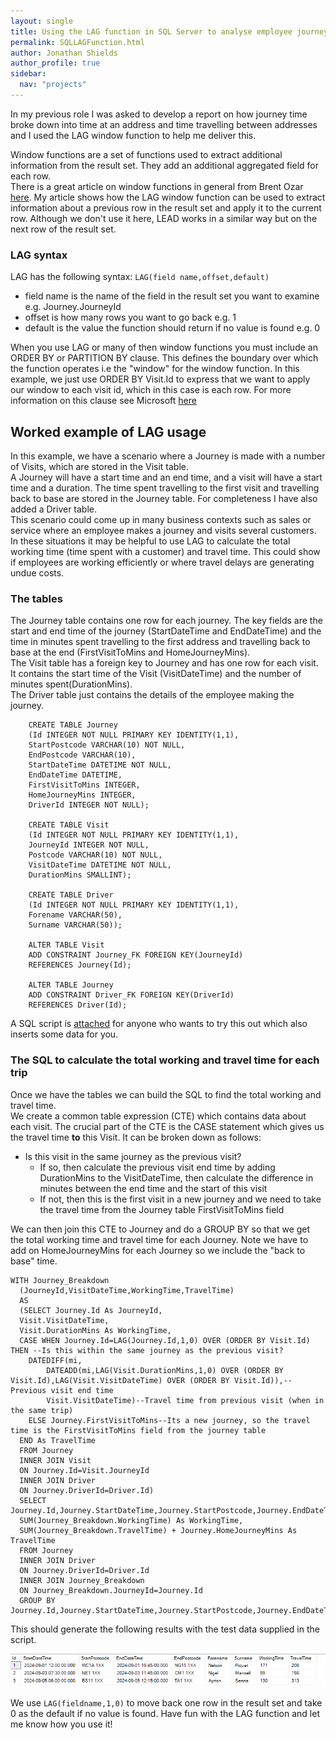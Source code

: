 ```yaml
---
layout: single
title: Using the LAG function in SQL Server to analyse employee journeys
permalink: SQLLAGFunction.html
author: Jonathan Shields
author_profile: true
sidebar:
  nav: "projects"
---
```

In my previous role I was asked to develop a report on how journey time broke down into time at an address and time travelling between addresses and I used the LAG window function to help me deliver this. 

Window functions are a set of functions used to extract additional information from the result set.  They add an additional aggregated field for each row. <br>
There is a great article on window functions in general from Brent Ozar <a href="https://www.brentozar.com/sql-syntax-examples/window-function-examples-sql-server/">here</a>.
My article shows how the LAG window function can be used to extract information about a previous row in the result set and apply it to the current row.
Although we don't use it here, LEAD works in a similar way but on the next row of the result set.<br>


### LAG syntax

LAG has the following syntax: `LAG(field name,offset,default)`
 - field name is the name of the field in the result set you want to examine e.g. Journey.JourneyId
 - offset is how many rows you want to go back e.g. 1
 - default is the value the function should return if no value is found e.g. 0

When you use LAG or many of then window functions you must include an ORDER BY or PARTITION BY clause.  This defines the boundary over which the function operates i.e
the "window" for the window function.  In this example, we just use ORDER BY Visit.Id to express that we want to apply our window to each visit id, which in this case is each row.  For more information on this clause see Microsoft <a href="https://learn.microsoft.com/en-us/sql/t-sql/queries/select-over-clause-transact-sql?view=sql-server-ver16">here</a>

## Worked example of LAG usage

In this example, we have a scenario where a Journey is made with a number of Visits, which are stored in the Visit table. <br>
A Journey will have a start time and an end time, and a visit will have a start time and a duration.  The time spent travelling to the first visit and travelling
back to base are stored in the Journey table.  For completeness I have also added a Driver table. <br>
This scenario could come up in many business contexts such as sales or service where an employee makes a journey and visits several customers. <br>  In these
situations it may be helpful to use LAG to calculate the total working time (time spent with a customer) and travel time.  This could show if employees are working efficiently or where travel delays are generating undue costs.

### The tables

The Journey table contains one row for each journey.  The key fields are the start and end time of the journey (StartDateTime and EndDateTime) and the time in minutes spent travelling to the first address and travelling back to base at the end (FirstVisitToMins and HomeJourneyMins).<br>
The Visit table has a foreign key to Journey and has one row for each visit.  It contains the start time of the Visit (VisitDateTime) and the number of minutes spent(DurationMins). <br>
The Driver table just contains the details of the employee making the journey.

~~~	
	CREATE TABLE Journey
	(Id INTEGER NOT NULL PRIMARY KEY IDENTITY(1,1),
	StartPostcode VARCHAR(10) NOT NULL,
	EndPostcode VARCHAR(10),
	StartDateTime DATETIME NOT NULL,
	EndDateTime DATETIME,
	FirstVisitToMins INTEGER,
	HomeJourneyMins INTEGER,
 	DriverId INTEGER NOT NULL);

	CREATE TABLE Visit
 	(Id INTEGER NOT NULL PRIMARY KEY IDENTITY(1,1),
  	JourneyId INTEGER NOT NULL,
  	Postcode VARCHAR(10) NOT NULL,
  	VisitDateTime DATETIME NOT NULL,
  	DurationMins SMALLINT);

  	CREATE TABLE Driver
  	(Id INTEGER NOT NULL PRIMARY KEY IDENTITY(1,1),
   	Forename VARCHAR(50),
   	Surname VARCHAR(50));

 	ALTER TABLE Visit
  	ADD CONSTRAINT Journey_FK FOREIGN KEY(JourneyId)
  	REFERENCES Journey(Id);

   	ALTER TABLE Journey
   	ADD CONSTRAINT Driver_FK FOREIGN KEY(DriverId)
   	REFERENCES Driver(Id);
~~~

A SQL script is <a href="LagAndLeadDemo.sql">attached</a> for anyone who wants to try this out which also inserts some data for you.

### The SQL to calculate the total working and travel time for each trip

Once we have the tables we can build the SQL to find the total working and travel time. <br> We create a common table expression (CTE) which contains data about each visit.
The crucial part of the CTE is the CASE statement which gives us the travel time <strong>to</strong> this Visit.  It can be broken down as follows:<br>

- Is this visit in the same journey as the previous visit?
	- If so, then calculate the previous visit end time by adding DurationMins to the VisitDateTime, then calculate the difference in minutes between the end time and the 
	start of this visit
	- If not, then this is the first visit in a new journey and we need to take the travel time from the Journey table FirstVisitToMins field


We can then join this CTE to Journey and do a GROUP BY  so that we get the total working time and travel time for each Journey.  Note we have to add on HomeJourneyMins
for each Journey so we include the "back to base" time.

~~~
WITH Journey_Breakdown
  (JourneyId,VisitDateTime,WorkingTime,TravelTime)
  AS
  (SELECT Journey.Id As JourneyId,
  Visit.VisitDateTime,
  Visit.DurationMins As WorkingTime,
  CASE WHEN Journey.Id=LAG(Journey.Id,1,0) OVER (ORDER BY Visit.Id) THEN --Is this within the same journey as the previous visit?
    DATEDIFF(mi,
	    DATEADD(mi,LAG(Visit.DurationMins,1,0) OVER (ORDER BY Visit.Id),LAG(Visit.VisitDateTime) OVER (ORDER BY Visit.Id)),--Previous visit end time
	    Visit.VisitDateTime)--Travel time from previous visit (when in the same trip)
	ELSE Journey.FirstVisitToMins--Its a new journey, so the travel time is the FirstVisitToMins field from the journey table
  END As TravelTime
  FROM Journey
  INNER JOIN Visit
  ON Journey.Id=Visit.JourneyId
  INNER JOIN Driver 
  ON Journey.DriverId=Driver.Id)
  SELECT Journey.Id,Journey.StartDateTime,Journey.StartPostcode,Journey.EndDateTime,Journey.EndPostcode,Driver.Forename,Driver.Surname,
  SUM(Journey_Breakdown.WorkingTime) As WorkingTime,
  SUM(Journey_Breakdown.TravelTime) + Journey.HomeJourneyMins As TravelTime
  FROM Journey 
  INNER JOIN Driver
  ON Journey.DriverId=Driver.Id
  INNER JOIN Journey_Breakdown
  ON Journey_Breakdown.JourneyId=Journey.Id
  GROUP BY Journey.Id,Journey.StartDateTime,Journey.StartPostcode,Journey.EndDateTime,Journey.EndPostcode,Journey.HomeJourneyMins,Driver.Forename,Driver.Surname
~~~

This should generate the following results with the test data supplied in the script.

![Results](/assets/images/SQLLagResults.png)

We use `LAG(fieldname,1,0)` to move back one row in the result set and take 0 as the default if no value is found.
Have fun with the LAG function and let me know how you use it!